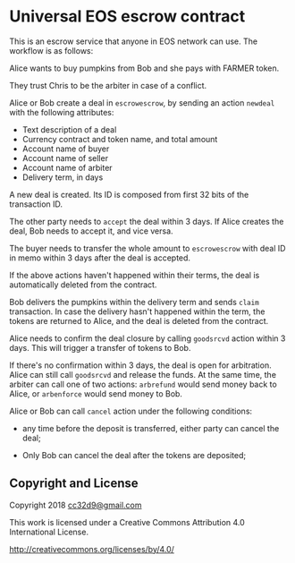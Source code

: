 # Universal EOS escrow contract

This is an escrow service that anyone in EOS network can use. The
workflow is as follows:

Alice wants to buy pumpkins from Bob and she pays with FARMER token.

They trust Chris to be the arbiter in case of a conflict.

Alice or Bob create a deal in `escrowescrow`, by sending an action
`newdeal` with the following attributes:

* Text description of a deal
* Currency contract and token name, and total amount
* Account name of buyer
* Account name of seller
* Account name of arbiter
* Delivery term, in days

A new deal is created. Its ID is composed from first 32 bits of the
transaction ID.

The other party needs to `accept` the deal within 3 days. If Alice creates
the deal, Bob needs to accept it, and vice versa.

The buyer needs to transfer the whole amount to `escrowescrow` with deal
ID in memo within 3 days after the deal is accepted. 

If the above actions haven't happened within their terms, the deal is
automatically deleted from the contract.

Bob delivers the pumpkins within the delivery term and sends `claim`
transaction. In case the delivery hasn't happened within the term, the
tokens are returned to Alice, and the deal is deleted from the contract.

Alice needs to confirm the deal closure by calling `goodsrcvd` action
within 3 days. This will trigger a transfer of tokens to Bob.

If there's no confirmation within 3 days, the deal is open for
arbitration. Alice can still call `goodsrcvd` and release the funds. At
the same time, the arbiter can call one of two actions: `arbrefund`
would send money back to Alice, or `arbenforce` would send money to Bob.

Alice or Bob can call `cancel` action under the following conditions:

* any time before the deposit is transferred, either party can cancel the deal;

* Only Bob can cancel the deal after the tokens are deposited;




## Copyright and License

Copyright 2018 cc32d9@gmail.com

This work is licensed under a Creative Commons Attribution 4.0
International License.

http://creativecommons.org/licenses/by/4.0/
